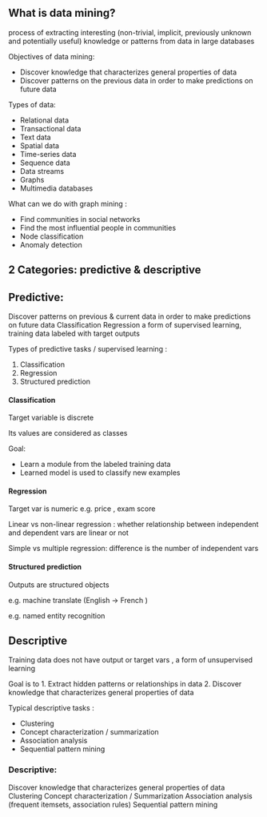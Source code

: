 ## What is data mining?

process of extracting interesting (non-trivial, implicit, previously unknown and potentially useful) knowledge or patterns from data in large databases

Objectives of data mining: 

- Discover knowledge that characterizes general properties of data 
- Discover patterns on the previous data in order to make predictions on future data

Types of data:

- Relational data 
- Transactional data 
- Text data 
- Spatial data 
- Time-series data 
- Sequence data 
- Data streams 
- Graphs 
- Multimedia databases

What can we do with graph mining : 

- Find communities in social networks 
- Find the most influential people in communities 
- Node classification 
- Anomaly detection



## 2 Categories: predictive & descriptive

## Predictive:

 Discover patterns on previous & current data in order to make predictions on future data Classification Regression a form of supervised learning, training data labeled with target outputs 

Types of predictive tasks / supervised learning :

1. Classification
2.  Regression 
3. Structured prediction

#### Classification 

Target variable is discrete

Its values are considered as classes 

Goal: 

- Learn a module from the labeled training data 
- Learned model is used to classify new examples

#### Regression 

Target var is numeric  e.g. price , exam score

Linear vs non-linear regression : whether relationship between independent and dependent vars are linear or not 

Simple vs multiple regression: difference is the number of independent vars 

#### Structured prediction 

Outputs are structured objects 

e.g. machine translate (English -> French )

e.g. named entity recognition 

## Descriptive 

Training data does not have output or target vars ,  a form of unsupervised learning 

Goal is to 1. Extract hidden patterns or relationships in data     2. Discover knowledge that characterizes general properties of data 

Typical descriptive tasks : 

- Clustering 
- Concept characterization / summarization 
- Association analysis
- Sequential pattern mining 















### Descriptive: 

Discover knowledge that characterizes general properties of data Clustering Concept characterization / Summarization Association analysis (frequent itemsets, association rules) Sequential pattern mining